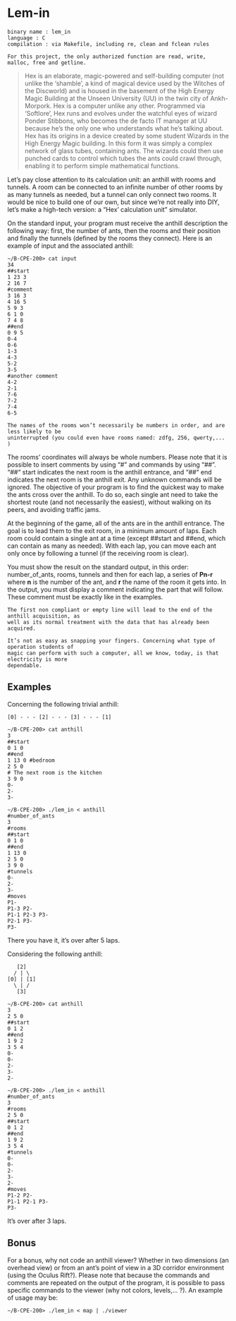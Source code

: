 # Lem-in

```text
binary name : lem_in
language : C
compilation : via Makefile, including re, clean and fclean rules
```

```text
For this project, the only authorized function are read, write, malloc, free and getline.
```

> Hex is an elaborate, magic-powered and self-building computer (not unlike the ‘shamble’, a kind of magical device used by the Witches of the Discworld) and is housed in the basement of the High Energy Magic Building at the Unseen University (UU) in the twin city of Ankh-Morpork.
Hex is a computer unlike any other. Programmed via ‘Softlore’, Hex runs and evolves under the watchful eyes of wizard Ponder Stibbons, who becomes the de facto IT manager at UU because he’s the only one who understands what he’s talking about.
Hex has its origins in a device created by some student Wizards in the High Energy Magic building. In this form it was simply a complex network of glass tubes, containing ants. The wizards could then use punched cards to control which tubes the ants could crawl through, enabling it to perform simple mathematical functions.

Let’s pay close attention to its calculation unit: an anthill with rooms and tunnels. A room can be connected to an infinite number of other rooms by as many tunnels as needed, but a tunnel can only connect two rooms.
It would be nice to build one of our own, but since we’re not really into DIY, let’s make a high-tech version: a “Hex’ calculation unit” simulator.

On the standard input, your program must receive the anthill description the following way: first, the number of ants, then the rooms and their position and finally the tunnels (defined by the rooms they connect).
Here is an example of input and the associated anthill:

```text
∼/B-CPE-200> cat input
34
##start
1 23 3
2 16 7
#comment
3 16 3
4 16 5
5 9 3
6 1 0
7 4 8
##end
0 9 5
0-4
0-6
1-3
4-3
5-2
3-5
#another comment
4-2
2-1
7-6
7-2
7-4
6-5
```

```text
The names of the rooms won’t necessarily be numbers in order, and are less likely to be
uninterrupted (you could even have rooms named: zdfg, 256, qwerty,... )
```

The rooms’ coordinates will always be whole numbers. Please note that it is possible to insert comments by using “#” and commands by using “##”.
“##“ start indicates the next room is the anthill entrance, and “##“ end indicates the next room is the anthill exit.
Any unknown commands will be ignored.
The objective of your program is to find the quickest way to make the ants cross over the anthill. To do so, each single ant need to take the shortest route (and not necessarily the easiest), without walking on its peers, and avoiding traffic jams.

At the beginning of the game, all of the ants are in the anthill entrance.
The goal is to lead them to the exit room, in a minimum amount of laps.
Each room could contain a single ant at a time (except ##start and ##end, which can contain as many as needed).
With each lap, you can move each ant only once by following a tunnel (if the receiving room is clear).

You must show the result on the standard output, in this order: number_of_ants, rooms, tunnels and then for each lap, a series of **Pn-r** where **n** is the number of the ant, and **r** the name of the room it gets into.
In the output, you must display a comment indicating the part that will follow. These comment must be exactly like in the examples.

```text
The first non compliant or empty line will lead to the end of the anthill acquisition, as
well as its normal treatment with the data that has already been acquired.
```

```text
It’s not as easy as snapping your fingers. Concerning what type of operation students of
magic can perform with such a computer, all we know, today, is that electricity is more
dependable.
```

## Examples

Concerning the following trivial anthill:

```text
[0] - - - [2] - - - [3] - - - [1]
```

```text
∼/B-CPE-200> cat anthill
3
##start
0 1 0
##end
1 13 0 #bedroom
2 5 0
# The next room is the kitchen
3 9 0
0-
2-
3-
```

```text
∼/B-CPE-200> ./lem_in < anthill
#number_of_ants
3
#rooms
##start
0 1 0
##end
1 13 0
2 5 0
3 9 0
#tunnels
0-
2-
3-
#moves
P1-
P1-3 P2-
P1-1 P2-3 P3-
P2-1 P3-
P3-
```

There you have it, it’s over after 5 laps.

Considering the following anthill:

```text
   [2]
  / | \
[0] | [1]
  \ | /
   [3]
```

```text
∼/B-CPE-200> cat anthill
3
2 5 0
##start
0 1 2
##end
1 9 2
3 5 4
0-
0-
2-
3-
2-
```

```text
∼/B-CPE-200> ./lem_in < anthill
#number_of_ants
3
#rooms
2 5 0
##start
0 1 2
##end
1 9 2
3 5 4
#tunnels
0-
0-
2-
3-
2-
#moves
P1-2 P2-
P1-1 P2-1 P3-
P3-
```

It’s over after 3 laps.

## Bonus

For a bonus, why not code an anthill viewer?
Whether in two dimensions (an overhead view) or from an ant’s point of view in a 3D corridor environment (using the Oculus Rift?).
Please note that because the commands and comments are repeated on the output of the program, it is possible to pass specific commands to the viewer (why not colors, levels,... ?).
An example of usage may be:

```text
∼/B-CPE-200> ./lem_in < map | ./viewer
```
